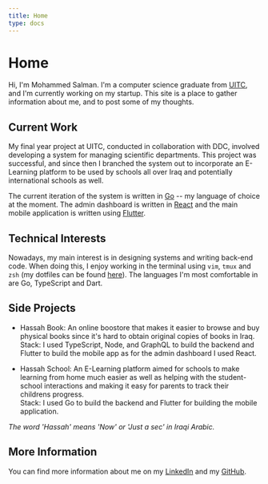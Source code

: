 ```yaml
---
title: Home
type: docs
---
```


# Home

Hi, I'm Mohammed Salman. I'm a computer science graduate from [UITC](https://uoitc.edu.iq/), and I'm currently working on my startup. This site is a place to gather information about me, and to post some of my thoughts.

## Current Work

My final year project at UITC, conducted in collaboration with DDC, involved developing a system
for managing scientific departments. This project was successful, and since then I branched the system out to incorporate an E-Learning platform to be used by schools all over Iraq and potentially international schools as well.

The current iteration of the system is written in [Go](https://golang.org) -- my language of choice at the
moment. The admin dashboard is written in [React](https://reactjs.org/) and the main mobile application is written using [Flutter](https://flutter.dev/).

## Technical Interests

Nowadays, my main interest is in designing systems and writing back-end code. When doing this, I enjoy working
in the terminal using `vim`, `tmux` and `zsh` (my dotfiles can be found 
[here](https://github.com/msal4/dotfiles)). The languages I'm most comfortable in are Go, TypeScript and Dart.

## Side Projects

- Hassah Book: An online boostore that makes it easier to browse and buy physical books since it's hard to obtain original copies of books in Iraq.
  <br>
  Stack: I used TypeScript, Node, and GraphQL to build the backend and Flutter to build the mobile app as for the admin dashboard I used React.
  
- Hassah School: An E-Learning platform aimed for schools to make learning from home much easier as well as helping with the student-school interactions and making it easy for parents to track their childrens progress.
  <br>
  Stack: I used Go to build the backend and Flutter for building the mobile application.

*The word 'Hassah' means 'Now' or 'Just a sec' in Iraqi Arabic.*

## More Information

You can find more information about me on my [LinkedIn](https://www.linkedin.com/in/4msal/) and my
[GitHub](https://github.com/msal4).
